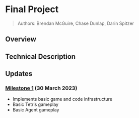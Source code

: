 # Final Project

> Authors: Brendan McGuire, Chase Dunlap, Darin Spitzer

## Overview

## Technical Description

## Updates

### [Milestone 1](./milestones/Update1.md) (30 March 2023)
- Implements basic game and code infrastructure
- Basic Tetris gameplay
- Basic Agent gameplay
